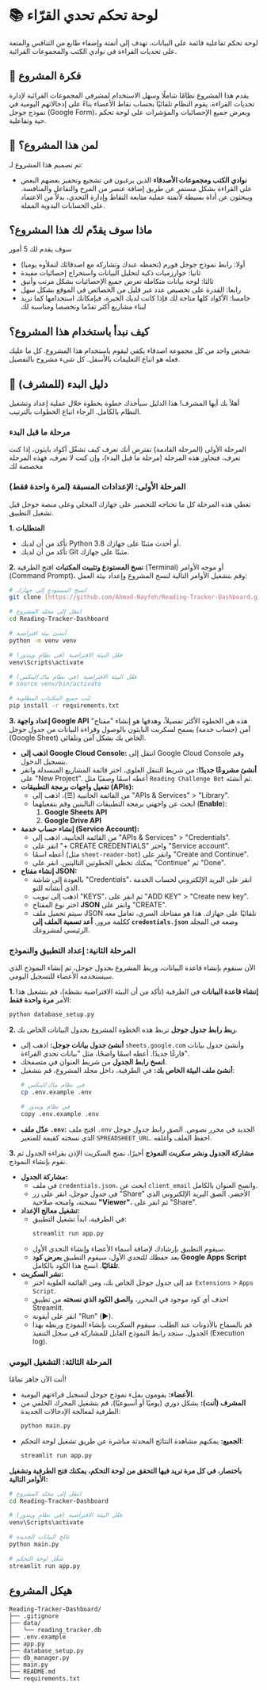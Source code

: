 # 📚 لوحة تحكم تحدي القرّاء
لوحة تحكم تفاعلية قائمة على البيانات، تهدف إلى أتمتة وإضفاء طابع من التنافس والمتعة على تحديات القراءة في نوادي الكتب والمجموعات القرائية.

## 🎯 فكرة المشروع
يقدم هذا المشروع نظامًا شاملًا وسهل الاستخدام لمشرفي المجموعات القرائية لإدارة تحديات القراءة. يقوم النظام تلقائيًا بحساب نقاط الأعضاء بناءً على إدخالاتهم اليومية في نموذج جوجل (Google Form)، ويعرض جميع الإحصائيات والمؤشرات على لوحة تحكم حية وتفاعلية.

## 👥 لمن هذا المشروع؟
تم تصميم هذا المشروع لـ:
* **نوادي الكتب ومجموعات الأصدقاء** الذين يرغبون في تشجيع وتحفيز بعضهم البعض على القراءة بشكل مستمر عن طريق إضافة عنصر من المرح والتفاعل والمنافسة. ويبحثون عن أداة بسيطة لأتمتة عملية متابعة النقاط وإدارة التحدي، بدلاً من الاعتماد على الحسابات اليدوية المملة.

## ماذا سوف يقدّم لك هذا المشروع؟
سوف يقدم لك 5 أمور
- أولا: رابط نموذج جوجل فورم (تحفظه عندك وتشاركه مع اصدقائك لتملأوه يوميا)
- ثانيا: خوارزميات ذكية لتحليل البيانات واستخراج إحصائيات مفيدة
- ثالثا: لوحة بيانات متكاملة تعرض جميع الإحصائيات بشكل مرتب وأنيق
- رابعا: القدرة على تخصيص عدد غير قليل من الخصائص في الموقع بشكل سهل
- خامسا: الأكواد كلها متاحة لك فإذا كانت لديك الخبرة، فبإمكانك استخدامها كما تريد لبناء مشاريع أكثر تقدّما وتخصصا ومناسبة لك

## كيف نبدأ باستخدام هذا المشروع؟
شخص واحد من كل مجموعة اصدقاء يكفي ليقوم باستخدام هذا المشروع.
كل ما عليك فعله هو اتباع التعليمات بالأسفل. كل شيء مشروح بالتفصيل.

## 🚀 دليل البدء (للمشرف)
أهلاً بك أيها المشرف! هذا الدليل سيأخذك خطوة بخطوة خلال عملية إعداد وتشغيل النظام بالكامل. الرجاء اتباع الخطوات بالترتيب.

### مرحلة ما قبل البدء
المرحلة الأولى (المرحلة القادمة) تفترض أنك تعرف كيف تشغّل أكواد بايثون، إذا كنت تعرف، فتجاوز هذه المرحلة (مرحلة ما قبل البدء)، وإن كنت لا تعرف، فهذه المرحلة مخصصة لك


### المرحلة الأولى: الإعدادات المسبقة (لمرة واحدة فقط)
تغطي هذه المرحلة كل ما تحتاجه للتحضير على جهازك المحلي وعلى منصة جوجل قبل تشغيل التطبيق.

**1. المتطلبات**
* تأكد من أن لديك Python 3.8 أو أحدث مثبتًا على جهازك.
* تأكد من أن لديك Git مثبتًا على جهازك.

**2. نسخ المستودع وتثبيت المكتبات**
افتح الطرفية (Terminal) أو موجه الأوامر (Command Prompt)، وقم بتشغيل الأوامر التالية لنسخ المشروع وإعداد بيئة العمل:

```bash
# انسخ المستودع إلى جهازك
git clone [https://github.com/Ahmad-Nayfeh/Reading-Tracker-Dashboard.git](https://github.com/Ahmad-Nayfeh/Reading-Tracker-Dashboard.git)

# انتقل إلى مجلد المشروع
cd Reading-Tracker-Dashboard

# أنشئ بيئة افتراضية
python -m venv venv

# فعّل البيئة الافتراضية (في نظام ويندوز)
venv\Scripts\activate

# فعّل البيئة الافتراضية (في نظام ماك/لينكس)
# source venv/bin/activate

# ثبّت جميع المكتبات المطلوبة
pip install -r requirements.txt
```

**3. إعداد واجهة Google API**
هذه هي الخطوة الأكثر تفصيلاً، وهدفها هو إنشاء "مفتاح" آمن (حساب خدمة) يسمح لسكربت البايثون بالوصول وقراءة البيانات من جدول جوجل (Google Sheet) الخاص بك بشكل آمن وتلقائي.

* **اذهب إلى Google Cloud Console:** انتقل إلى Google Cloud Console وقم بتسجيل الدخول.
* **أنشئ مشروعًا جديدًا:** من شريط التنقل العلوي، اختر قائمة المشاريع المنسدلة وانقر على "New Project". أعطه اسمًا وصفيًا مثل `Reading Challenge Bot` ثم أنشئه.
* **تفعيل واجهات برمجة التطبيقات (APIs):**
    * من القائمة الجانبية (☰)، اذهب إلى "APIs & Services" > "Library".
    * ابحث عن واجهتي برمجة التطبيقات التاليتين وقم بتفعيلهما (**Enable**):
        1.  **Google Sheets API**
        2.  **Google Drive API**
* **إنشاء حساب خدمة (Service Account):**
    * من القائمة الجانبية، اذهب إلى "APIs & Services" > "Credentials".
    * انقر على "+ CREATE CREDENTIALS" واختر "Service account".
    * أعطه اسمًا (مثل `sheet-reader-bot`) وانقر على "Create and Continue".
    * يمكنك تخطي الخطوتين التاليتين. انقر على "Continue" ثم "Done".
* **إنشاء مفتاح JSON:**
    * بالعودة إلى شاشة "Credentials"، انقر على البريد الإلكتروني لحساب الخدمة الذي أنشأته للتو.
    * اذهب إلى تبويب "KEYS"، ثم انقر على "ADD KEY" > "Create new key".
    * اختر نوع المفتاح **JSON** وانقر على "CREATE".
    * سيتم تحميل ملف JSON تلقائيًا على جهازك. هذا هو مفتاحك السري، تعامل معه ككلمة مرور. **أعد تسمية الملف إلى `credentials.json`** وضعه في المجلد الرئيسي لمشروعك.

### المرحلة الثانية: إعداد التطبيق والنموذج
الآن سنقوم بإنشاء قاعدة البيانات، وربط المشروع بجدول جوجل، ثم إنشاء النموذج الذي سيستخدمه الأعضاء للتسجيل اليومي.

**1. إنشاء قاعدة البيانات**
في الطرفية (تأكد من أن البيئة الافتراضية نشطة)، قم بتشغيل هذا الأمر **مرة واحدة فقط**:

```bash
python database_setup.py
```

**2. ربط رابط جدول جوجل**
تربط هذه الخطوة المشروع بجدول البيانات الخاص بك.

* **أنشئ جدول بيانات جوجل:** اذهب إلى `sheets.google.com` وأنشئ جدول بيانات فارغًا جديدًا. أعطه اسمًا واضحًا، مثل "بيانات تحدي القراءة".
* **انسخ رابط الجدول** من شريط العنوان في متصفحك.
* **أنشئ ملف البيئة الخاص بك:** في الطرفية، داخل مجلد المشروع، قم بتشغيل:
    ```bash
    # في نظام ماك/لينكس
    cp .env.example .env

    # في نظام ويندوز
    copy .env.example .env
    ```
* **عدّل ملف `.env`:** افتح ملف `.env` الجديد في محرر نصوص. الصق رابط جدول جوجل الذي نسخته كقيمة للمتغير `SPREADSHEET_URL`. احفظ الملف وأغلقه.

**3. مشاركة الجدول ونشر سكربت النموذج**
أخيرًا، نمنح السكربت الإذن بقراءة الجدول ثم نقوم بإنشاء النموذج.

* **مشاركة الجدول:**
    * في ملف `credentials.json`، ابحث عن `client_email` وانسخ العنوان بالكامل.
    * في جدول جوجل، انقر على زر "Share" الأخضر. الصق البريد الإلكتروني الذي نسخته، وامنحه صلاحية **"Viewer"**، ثم انقر على "Share".
* **تشغيل معالج الإعداد:**
    * في الطرفية، ابدأ تشغيل التطبيق:
        ```bash
        streamlit run app.py
        ```
    * سيقوم التطبيق بإرشادك لإضافة أسماء الأعضاء وإنشاء التحدي الأول.
    * بعد حفظك للتحدي الأول، سيقوم التطبيق **بعرض كود Google Apps Script تلقائيًا**. انسخ هذا الكود بالكامل.
* **نشر السكربت:**
    * عد إلى جدول جوجل الخاص بك، ومن القائمة العلوية اختر `Extensions` > `Apps Script`.
    * احذف أي كود موجود في المحرر، و**الصق الكود الذي نسخته** من تطبيق Streamlit.
    * انقر على أيقونة "Run" (▶️).
    * قم بالسماح بالأذونات عند الطلب. سيقوم السكربت بإنشاء النموذج وربطه بهذا الجدول. ستجد رابط النموذج القابل للمشاركة في سجل التنفيذ (Execution log).

### المرحلة الثالثة: التشغيل اليومي
أنت الآن جاهز تمامًا!

* **الأعضاء:** يقومون بملء نموذج جوجل لتسجيل قراءتهم اليومية.
* **المشرف (أنت):** بشكل دوري (يوميًا أو أسبوعيًا)، قم بتشغيل المحرك الخلفي من الطرفية لمعالجة الإدخالات الجديدة:
    ```bash
    python main.py
    ```
* **الجميع:** يمكنهم مشاهدة النتائج المحدثة مباشرة عن طريق تشغيل لوحة التحكم:
    ```bash
    streamlit run app.py
    ```

**باختصار، في كل مرة تريد فيها التحقق من لوحة التحكم، يمكنك فتح الطرفية وتشغيل الأوامر التالية:**
```bash
# انتقل إلى مجلد المشروع
cd Reading-Tracker-Dashboard

# فعّل البيئة الافتراضية (في نظام ويندوز)
venv\Scripts\activate

# عالج البيانات الجديدة
python main.py

# شغّل لوحة التحكم
streamlit run app.py
```

## هيكل المشروع
```
Reading-Tracker-Dashboard/
├── .gitignore
├── data/
│   └── reading_tracker.db
├── .env.example
├── app.py
├── database_setup.py
├── db_manager.py
├── main.py
├── README.md
└── requirements.txt
```